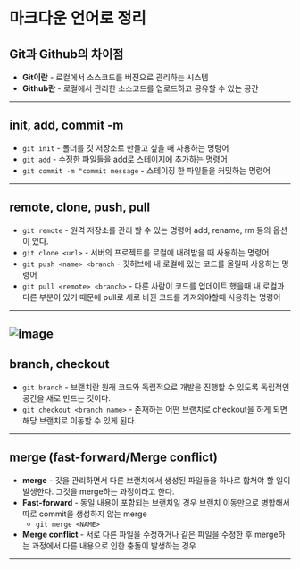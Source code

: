 # 마크다운 언어로 정리
## **Git과 Github의 차이점**
- **Git이란** - 로컬에서 소스코드를 버전으로 관리하는 시스템
- **Github란** - 로컬에서 관리한 소스코드를 업로드하고 공유할 수 있는 공간
---
## **init, add, commit -m**
- `git init` - 폴더를 깃 저장소로 만들고 싶을 때 사용하는 명령어
- `git add` - 수정한 파일들을 add로 스테이지에 추가하는 명령어
- `git commit -m "commit message` - 스테이징 한 파일들을 커밋하는 명령어
---
## **remote, clone, push, pull**
- `git remote` - 원격 저장소를 관리 할 수 있는 명령어 add, rename, rm 등의 옵션이 있다.
- `git clone <url>` - 서버의 프로젝트를 로컬에 내려받을 때 사용하는 명령어
- `git push <name> <branch` - 깃허브에 내 로컬에 있는 코드를 올릴때 사용하는 명령어
- `git pull <remote> <branch>` - 다른 사람이 코드를 업데이트 했을때 내 로컬과 다른 부분이 있기 때문에 pull로 새로 바뀐 코드를 가져와야할때 사용하는 명령어
---
![image](https://i.ytimg.com/vi/0nqJKEh3YCc/maxresdefault.jpg)
---
## **branch, checkout**
- `git branch` - 브랜치란 원래 코드와 독립적으로 개발을 진행할 수 있도록 독립적인 공간을 새로 만드는 것이다. 
- `git checkout <branch name>` - 존재하는 어떤 브랜치로 checkout을 하게 되면 해당 브랜치로 이동할 수 있게 된다. 
---
## **merge (fast-forward/Merge conflict)**
- **merge** - 깃을 관리하면서 다른 브랜치에서 생성된 파일들을 하나로 합쳐야 할 일이 발생한다. 그것을 merge하는 과정이라고 한다. 
- **Fast-forward** - 동일 내용이 포함되는 브랜치일 경우 브랜치 이동만으로 병합해서 따로 commit을 생성하지 않는 merge
  - `git merge <NAME>`
- **Merge conflict** - 서로 다른 파일을 수정하거나 같은 파일을 수정한 후 merge하는 과정에서 다른 내용으로 인한 충돌이 발생하는 경우 
---
